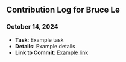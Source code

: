## Contribution Log for Bruce Le

### October 14, 2024
- **Task**: Example task
- **Details**: Example details
- **Link to Commit**: [Example link](https://github.com)